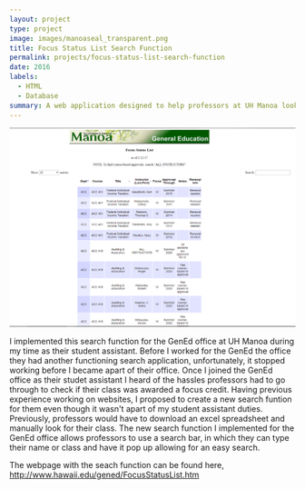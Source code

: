 ```yaml
---
layout: project
type: project
image: images/manoaseal_transparent.png
title: Focus Status List Search Function
permalink: projects/focus-status-list-search-function
date: 2016
labels:
  - HTML
  - Database
summary: A web application designed to help professors at UH Manoa lookup their class to see whether or not it was awarded a Focus credit.
---
```


<div class="ui large rounded images">
  <img class="ui image" src="../images/gened.png">
</div>

I implemented this search function for the GenEd office at UH Manoa during my time as their student assistant. Before I worked for the GenEd the office they had another functioning search application, unfortunately, it stopped working before I became apart of their office. Once I joined the GenEd office as their studet assistant I heard of the hassles professors had to go through to check if their class was awarded a focus credit. Having previous experience working on websites, I proposed to create a new search funtion for them even though it wasn't apart of my student assistant duties. Previously, professors would have to download an excel spreadsheet and manually look for their class. The new search function I implemented for the GenEd office allows professors to use a search bar, in which they can type their name or class and have it pop up allowing for an easy search.

The webpage with the seach function can be found here, http://www.hawaii.edu/gened/FocusStatusList.htm 

